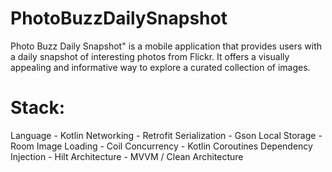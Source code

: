 # PhotoBuzzDailySnapshot
Photo Buzz Daily Snapshot" is a mobile application that provides users with a daily snapshot of interesting photos from Flickr. It offers a visually appealing and informative way to explore a curated collection of images.

# Stack:
Language - Kotlin
Networking - Retrofit
Serialization - Gson
Local Storage - Room
Image Loading - Coil
Concurrency - Kotlin Coroutines
Dependency Injection - Hilt
Architecture - MVVM / Clean Architecture
